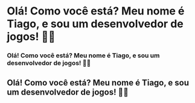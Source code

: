# Olá! Como você está? Meu nome é Tiago, e sou um desenvolvedor de jogos! 👋🙂

### Olá! Como você está? Meu nome é Tiago, e sou um desenvolvedor de jogos! 👋🙂

## Olá! Como você está? Meu nome é Tiago, e sou um desenvolvedor de jogos! 👋🙂

<!--
**gholyra/gholyra** is a ✨ _special_ ✨ repository because its `README.md` (this file) appears on your GitHub profile.

Here are some ideas to get you started:

- 🔭 I’m currently working on ...
- 🌱 I’m currently learning ...
- 👯 I’m looking to collaborate on ...
- 🤔 I’m looking for help with ...
- 💬 Ask me about ...
- 📫 How to reach me: ...
- 😄 Pronouns: ...
- ⚡ Fun fact: ...
-->
